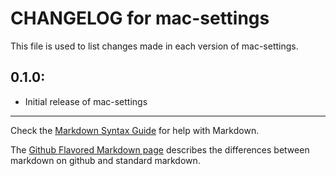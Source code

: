 # CHANGELOG for mac-settings

This file is used to list changes made in each version of mac-settings.

## 0.1.0:

* Initial release of mac-settings

- - -
Check the [Markdown Syntax Guide](http://daringfireball.net/projects/markdown/syntax) for help with Markdown.

The [Github Flavored Markdown page](http://github.github.com/github-flavored-markdown/) describes the differences between markdown on github and standard markdown.
